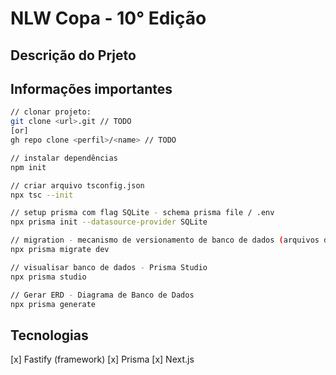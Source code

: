 # NLW Copa - 10° Edição

## Descrição do Prjeto

## Informações importantes

```bash
// clonar projeto:
git clone <url>.git // TODO
[or]
gh repo clone <perfil>/<name> // TODO

// instalar dependências
npm init

// criar arquivo tsconfig.json
npx tsc --init

// setup prisma com flag SQLite - schema prisma file / .env
npx prisma init --datasource-provider SQLite

// migration - mecanismo de versionamento de banco de dados (arquivos de instruções)
npx prisma migrate dev

// visualisar banco de dados - Prisma Studio
npx prisma studio

// Gerar ERD - Diagrama de Banco de Dados
npx prisma generate
```

## Tecnologias

[x] Fastify (framework)
[x] Prisma
[x] Next.js
